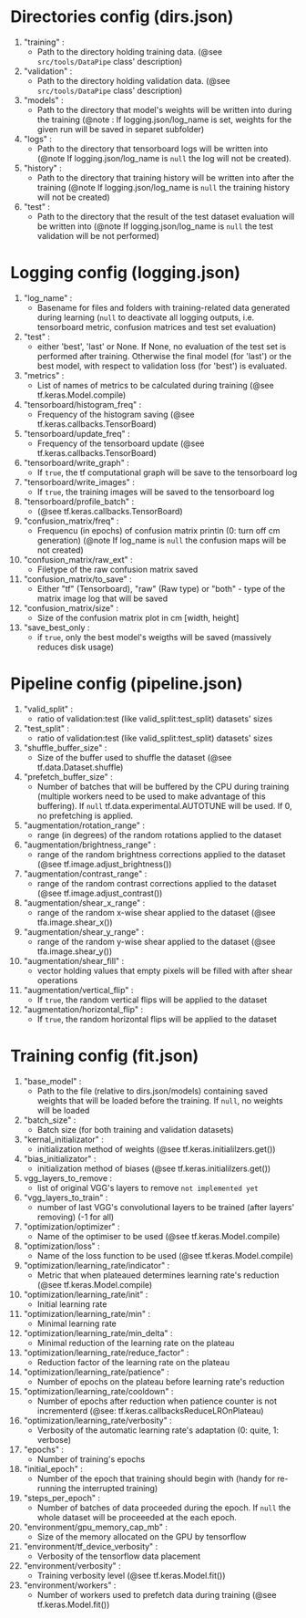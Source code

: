 # Directories config (dirs.json)

1. "training" : 
    - Path to the directory holding training data. (@see `src/tools/DataPipe` class' description)
2. "validation" : 
    - Path to the directory holding validation data. (@see `src/tools/DataPipe` class' description)
3. "models" : 
    - Path to the directory that model's weights will be written into during the training (@note : If logging.json/log_name is set, weights for the given run will be saved in separet subfolder)
4. "logs" : 
    - Path to the directory that tensorboard logs will be written into (@note If logging.json/log_name is `null` the log will not be created).
5. "history" : 
    - Path to the directory that training history will be written into after the training (@note If logging.json/log_name is `null` the training history will not be created)
6. "test" : 
    - Path to the directory that the result of the test dataset evaluation will be written into (@note If logging.json/log_name is `null` the test validation will be not performed)


# Logging config (logging.json)

1. "log_name" : 
    - Basename for files and folders with training-related data generated during learning (`null` to deactivate all logging outputs, i.e. tensorboard metric, confusion matrices and test set evaluation)
2. "test" : 
    - either 'best', 'last' or None. If None, no evaluation of the test set is performed after training. Otherwise the final model (for 'last') or the best model, with respect to validation loss (for 'best') is evaluated.
3. "metrics" : 
    - List of names of metrics to be calculated during training (@see tf.keras.Model.compile)
4. "tensorboard/histogram_freq" : 
    - Frequency of the histogram saving (@see tf.keras.callbacks.TensorBoard)
5. "tensorboard/update_freq" : 
    - Frequency of the tensorboard update (@see tf.keras.callbacks.TensorBoard)
6. "tensorboard/write_graph" : 
    - If `true`, the tf computational graph will be save to the tensorboard log
7. "tensorboard/write_images" : 
    - If `true`, the training images will be saved to the tensorboard log
8. "tensorboard/profile_batch" : 
    - (@see tf.keras.callbacks.TensorBoard)
9. "confusion_matrix/freq" : 
    - Frequencu (in epochs) of confusion matrix printin (0: turn off cm generation) (@note If log_name is `null` the confusion maps will be not created)
10. "confusion_matrix/raw_ext" : 
    - Filetype of the raw confusion matrix saved
11. "confusion_matrix/to_save" : 
    - Either "tf" (Tensorboard), "raw" (Raw type) or "both" - type of the matrix image log that will be saved
12. "confusion_matrix/size" : 
    - Size of the confusion matrix plot in cm [width, height]
13. "save_best_only :
    - if `true`, only the best model's weigths will be saved (massively reduces disk usage)


# Pipeline config (pipeline.json)

1. "valid_split" : 
    - ratio of validation:test (like valid_split:test_split) datasets' sizes
1. "test_split" : 
    - ratio of validation:test (like valid_split:test_split) datasets' sizes
2. "shuffle_buffer_size" : 
    - Size of the buffer used to shuffle the dataset (@see tf.data.Dataset.shuffle)
3. "prefetch_buffer_size" : 
    - Number of batches that will be buffered by the CPU during training (multiple workers need to be used to make advantage of this buffering). If `null` tf.data.experimental.AUTOTUNE will be used. If 0, no prefetching is applied.
4. "augmentation/rotation_range" : 
    - range (in degrees) of the random rotations applied to the dataset
5. "augmentation/brightness_range" : 
    - range of the random brightness corrections applied to the dataset (@see tf.image.adjust_brightness())
6. "augmentation/contrast_range" : 
    - range of the random contrast corrections applied to the dataset (@see tf.image.adjust_contrast())
7. "augmentation/shear_x_range" : 
    - range of the random x-wise shear applied to the dataset (@see tfa.image.shear_x())
8. "augmentation/shear_y_range" : 
    - range of the random y-wise shear applied to the dataset (@see tfa.image.shear_y())
9. "augmentation/shear_fill" : 
    - vector holding values that empty pixels will be filled with after shear operations
10. "augmentation/vertical_flip" : 
    - If `true`, the random vertical flips will be applied to the dataset
11. "augmentation/horizontal_flip" : 
    - If `true`, the random horizontal flips will be applied to the dataset


# Training config (fit.json)

1. "base_model" : 
    - Path to the file (relative to dirs.json/models) containing saved weights that will be loaded before the training. If `null`, no weights will be loaded
2. "batch_size" : 
    - Batch size (for both training and validation datasets)
3. "kernal_initializator" :
    - initialization method of weights (@see tf.keras.initialilzers.get())
4. "bias_initializator" :
    - initialization method of biases (@see tf.keras.initialilzers.get())
5. vgg_layers_to_remove :
    - list of original VGG's layers to remove `not implemented yet`
5. "vgg_layers_to_train" :
    - number of last VGG's convolutional layers to be trained (after layers' removing) (-1 for all)
6. "optimization/optimizer" : 
    - Name of the optimiser to be used (@see tf.keras.Model.compile)
7. "optimization/loss" : 
    - Name of the loss function to be used (@see tf.keras.Model.compile)
8. "optimization/learning_rate/indicator" : 
    - Metric that when plateaued determines learning rate's reduction (@see tf.keras.Model.compile)
9. "optimization/learning_rate/init" : 
    - Initial learning rate
10. "optimization/learning_rate/min" : 
    - Minimal learning rate
11. "optimization/learning_rate/min_delta" : 
    - Minimal reduction of the learning rate on the plateau
12. "optimization/learning_rate/reduce_factor" : 
    - Reduction factor of the learning rate on the plateau
13. "optimization/learning_rate/patience" : 
    - Number of epochs on the plateau before learning rate's reduction
14. "optimization/learning_rate/cooldown" : 
    - Number of epochs after reduction when patience counter is not incrementerd (@see: tf.keras.callbacksReduceLROnPlateau)
15. "optimization/learning_rate/verbosity" : 
    - Verbosity of the automatic learning rate's adaptation (0: quite, 1: verbose)
16. "epochs" : 
    - Number of training's epochs
17. "initial_epoch" : 
    - Number of the epoch that training should begin with (handy for re-running the interrupted training)
18. "steps_per_epoch" : 
    - Number of batches of data proceeded during the epoch. If `null` the whole dataset will be proceeeded at the each epoch.
19. "environment/gpu_memory_cap_mb" : 
    - Size of the memory allocated on the GPU by tensorflow
20. "environment/tf_device_verbosity" : 
    - Verbosity of the tensorflow data placement
21. "environment/verbosity" : 
    - Training verbosity level (@see tf.keras.Model.fit())
22. "environment/workers" : 
    - Number of workers used to prefetch data during training (@see tf.keras.Model.fit())
